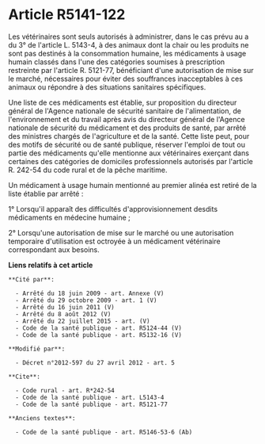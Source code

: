# Article R5141-122

Les vétérinaires sont seuls autorisés à administrer, dans le cas prévu au a du 3° de l'article L. 5143-4, à des animaux dont
la chair ou les produits ne sont pas destinés à la consommation humaine, les médicaments à usage humain classés dans l'une
des catégories soumises à prescription restreinte par l'article R. 5121-77, bénéficiant d'une autorisation de mise sur le
marché, nécessaires pour éviter des souffrances inacceptables à ces animaux ou répondre à des situations sanitaires
spécifiques. 

Une liste de ces médicaments est établie, sur proposition du directeur général de l'Agence nationale de sécurité sanitaire de
l'alimentation, de l'environnement et du travail après avis du directeur général de l'Agence nationale de sécurité du
médicament et des produits de santé, par arrêté des ministres chargés de l'agriculture et de la santé. Cette liste peut, pour
des motifs de sécurité ou de santé publique, réserver l'emploi de tout ou partie des médicaments qu'elle mentionne aux
vétérinaires exerçant dans certaines des catégories de domiciles professionnels autorisés par l'article R. 242-54 du code
rural et de la pêche maritime. 

Un médicament à usage humain mentionné au premier alinéa est retiré de la liste établie par arrêté : 

1° Lorsqu'il apparaît des difficultés d'approvisionnement desdits médicaments en médecine humaine ; 

2° Lorsqu'une autorisation de mise sur le marché ou une autorisation temporaire d'utilisation est octroyée à un médicament
vétérinaire correspondant aux besoins.

**Liens relatifs à cet article**

	**Cité par**:

	  - Arrêté du 18 juin 2009 - art. Annexe (V)
	  - Arrêté du 29 octobre 2009 - art. 1 (V)
	  - Arrêté du 16 juin 2011 (V)
	  - Arrêté du 8 août 2012 (V)
	  - Arrêté du 22 juillet 2015 - art. (V)
	  - Code de la santé publique - art. R5124-44 (V)
	  - Code de la santé publique - art. R5132-16 (V)

	**Modifié par**:

	  - Décret n°2012-597 du 27 avril 2012 - art. 5

	**Cite**:

	  - Code rural - art. R*242-54
	  - Code de la santé publique - art. L5143-4
	  - Code de la santé publique - art. R5121-77

	**Anciens textes**:

	  - Code de la santé publique - art. R5146-53-6 (Ab)
